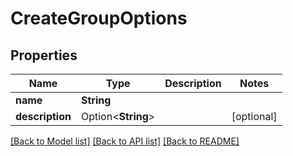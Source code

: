 # CreateGroupOptions

## Properties

| Name            | Type               | Description | Notes      |
| --------------- | ------------------ | ----------- | ---------- |
| **name**        | **String**         |             |
| **description** | Option<**String**> |             | [optional] |

[[Back to Model list]](../README#documentation-for-models) [[Back to API list]](../README#documentation-for-api-endpoints) [[Back to README]](../README)
